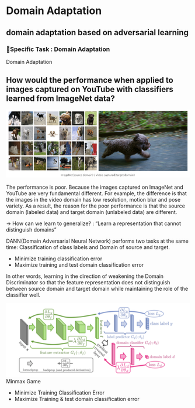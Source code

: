 # Domain Adaptation
## domain adaptation based on adversarial learning

### 🧐Specific Task : Domain Adaptation

Domain Adaptation

## How would the performance when applied to images captured on YouTube with classifiers learned from ImageNet data?
![img1](./imgs/adaptation.png)

The performance is poor. Because the images captured on ImageNet and YouTube are very fundamental different. For example, the difference is that the images in the video domain has low resolution, motion blur and pose variety.
As a result, the reason for the poor performance is that the source domain (labeled data) and target domain (unlabeled data) are different.

→ How can we learn to generalize? : “Learn a representation that cannot distinguish domains”

DANN(Domain Adversarial Neural Network) performs two tasks at the same time:
Classification of class labels and Domain of source and target.
- Minimize training classification error
- Maximize training and test domain classification error

In other words, learning in the direction of weakening the Domain Discriminator so that the
feature representation does not distinguish between source domain and target domain while
maintaining the role of the classifier well.

![img2](./imgs/img2.png)
Minmax Game
- Minimize Training Classification Error
- Maximize Training & test domain classification error
